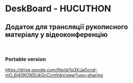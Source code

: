 # DeskBoard - HUCUTHON
## Додаток для трансляції рукописного матеріалу у відеоконференцію
<br>

### Portable version
https://drive.google.com/file/d/1q3XJaGcrqI-mO_6l40KONSUkGcCcmVdn/view?usp=sharing
